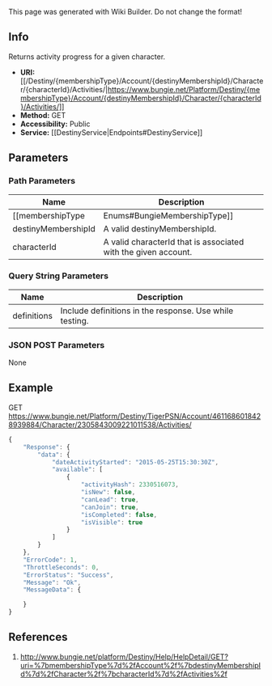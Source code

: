 <span class="wiki-builder">This page was generated with Wiki Builder. Do not change the format!</span>

## Info
Returns activity progress for a given character.
* **URI:** [[/Destiny/{membershipType}/Account/{destinyMembershipId}/Character/{characterId}/Activities/|https://www.bungie.net/Platform/Destiny/{membershipType}/Account/{destinyMembershipId}/Character/{characterId}/Activities/]]
* **Method:** GET
* **Accessibility:** Public
* **Service:** [[DestinyService|Endpoints#DestinyService]]

## Parameters
### Path Parameters
Name | Description
---- | -----------
[[membershipType|Enums#BungieMembershipType]] | A valid Bungie.net membershipType.
destinyMembershipId | A valid destinyMembershipId.
characterId | A valid characterId that is associated with the given account.

### Query String Parameters
Name | Description
---- | -----------
definitions | Include definitions in the response. Use while testing.

### JSON POST Parameters
None

## Example
GET https://www.bungie.net/Platform/Destiny/TigerPSN/Account/4611686018428939884/Character/2305843009221011538/Activities/
```javascript
{
    "Response": {
        "data": {
            "dateActivityStarted": "2015-05-25T15:30:30Z",
            "available": [
                {
                    "activityHash": 2330516073,
                    "isNew": false,
                    "canLead": true,
                    "canJoin": true,
                    "isCompleted": false,
                    "isVisible": true
                }
            ]
        }
    },
    "ErrorCode": 1,
    "ThrottleSeconds": 0,
    "ErrorStatus": "Success",
    "Message": "Ok",
    "MessageData": {

    }
}
```

## References
1. http://www.bungie.net/platform/Destiny/Help/HelpDetail/GET?uri=%7bmembershipType%7d%2fAccount%2f%7bdestinyMembershipId%7d%2fCharacter%2f%7bcharacterId%7d%2fActivities%2f
